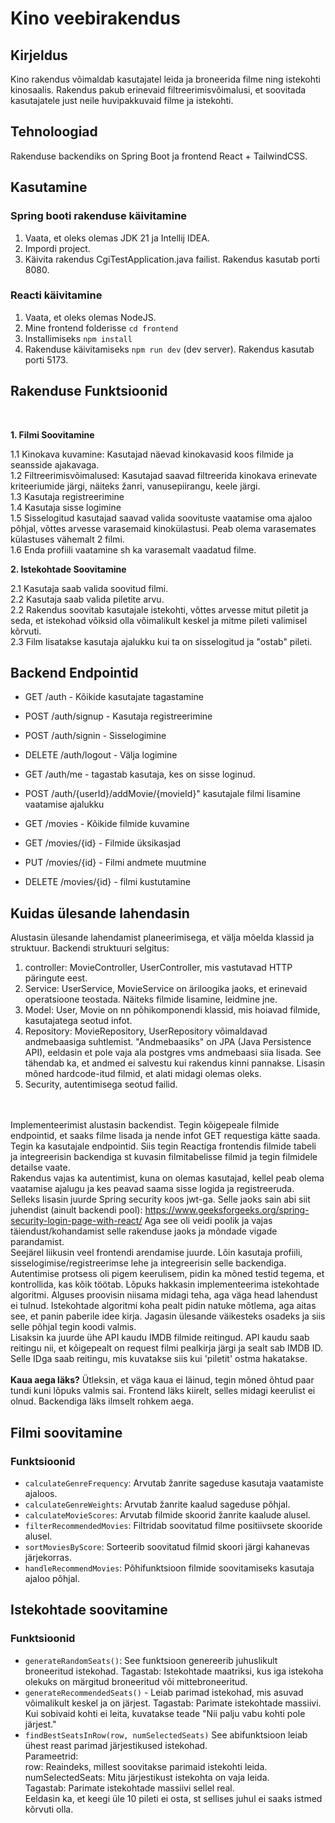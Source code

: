 # Kino veebirakendus

## Kirjeldus
Kino rakendus võimaldab kasutajatel leida ja broneerida filme ning istekohti kinosaalis. Rakendus pakub erinevaid filtreerimisvõimalusi, et soovitada kasutajatele just neile huvipakkuvaid filme ja istekohti.

## Tehnoloogiad
Rakenduse backendiks on Spring Boot ja frontend React + TailwindCSS.

## Kasutamine
### Spring booti rakenduse käivitamine
1. Vaata, et oleks olemas JDK 21 ja Intellij IDEA.
2. Impordi project.
3. Käivita rakendus CgiTestApplication.java failist. Rakendus kasutab porti 8080.
### Reacti käivitamine
1. Vaata, et oleks olemas NodeJS.
2. Mine frontend folderisse `cd frontend`
3. Installimiseks `npm install`
4. Rakenduse käivitamiseks `npm run dev` (dev server). Rakendus kasutab porti 5173.
## Rakenduse Funktsioonid 
<br>

**1. Filmi Soovitamine** <br>

1.1 Kinokava kuvamine: Kasutajad näevad kinokavasid koos filmide ja seansside ajakavaga. <br>
1.2 Filtreerimisvõimalused: Kasutajad saavad filtreerida kinokava erinevate kriteeriumide järgi, näiteks žanri, vanusepiirangu, keele järgi. <br>
1.3 Kasutaja registreerimine <br>
1.4 Kasutaja sisse logimine <br>
1.5 Sisselogitud kasutajad saavad valida soovituste vaatamise oma ajaloo põhjal, võttes arvesse varasemaid kinokülastusi. Peab olema varasemates külastuses vähemalt 2 filmi. <br>
1.6 Enda profiili vaatamine sh ka varasemalt vaadatud filme. <br>

**2. Istekohtade Soovitamine** <br>

2.1 Kasutaja saab valida soovitud filmi. <br>
2.2 Kasutaja saab valida piletite arvu. <br>
2.2 Rakendus soovitab kasutajale istekohti, võttes arvesse mitut piletit ja seda, et istekohad võiksid olla võimalikult keskel ja mitme pileti valimisel kõrvuti. <br>
2.3 Film lisatakse kasutaja ajalukku kui ta on sisselogitud ja "ostab" pileti. <br>


## Backend Endpointid
* GET /auth - Kõikide kasutajate tagastamine
* POST /auth/signup - Kasutaja registreerimine
* POST /auth/signin - Sisselogimine
* DELETE /auth/logout - Välja logimine
* GET /auth/me - tagastab kasutaja, kes on sisse loginud.
* POST /auth/{userId}/addMovie/{movieId}" kasutajale filmi lisamine vaatamise ajalukku


* GET /movies - Kõikide filmide kuvamine
* GET /movies/{id} - Filmide üksikasjad
* PUT /movies/{id} - Filmi andmete muutmine
* DELETE /movies/{id} - filmi kustutamine


## Kuidas ülesande lahendasin

Alustasin ülesande lahendamist planeerimisega, et välja mõelda klassid ja struktuur.
Backendi struktuuri selgitus: 
1. controller: MovieController, UserController, mis vastutavad HTTP päringute eest.
2. Service: UserService, MovieService on äriloogika jaoks, et erinevaid operatsioone teostada. Näiteks filmide lisamine, leidmine jne.
3. Model: User, Movie on nn põhikomponendi klassid, mis hoiavad filmide, kasutajatega seotud infot.
4. Repository: MovieRepository, UserRepository võimaldavad andmebaasiga suhtlemist. "Andmebaasiks" on JPA (Java Persistence API), eeldasin et pole vaja ala postgres vms andmebaasi siia lisada. See tähendab ka, et andmed ei salvestu kui rakendus kinni pannakse. Lisasin mõned hardcode-itud filmid, et alati midagi olemas oleks.
5. Security, autentimisega seotud failid.

<br><br>
Implementeerimist alustasin backendist. Tegin kõigepeale filmide endpointid, et saaks filme lisada ja nende infot GET requestiga kätte saada. Tegin ka kasutajale endpointid. Siis tegin Reactiga frontendis filmide tabeli ja integreerisin backendiga st kuvasin filmitabelisse filmid ja tegin filmidele detailse vaate. <br>
Rakendus vajas ka autentimist, kuna on olemas kasutajad, kellel peab olema vaatamise ajalugu ja kes peavad saama sisse logida ja registreeruda. Selleks lisasin juurde Spring security koos jwt-ga. Selle jaoks sain abi siit juhendist (ainult backendi pool): https://www.geeksforgeeks.org/spring-security-login-page-with-react/ Aga see oli veidi poolik ja vajas täiendust/kohandamist selle rakenduse jaoks ja mõndade vigade parandamist.  <br>
Seejärel liikusin veel frontendi arendamise juurde. Lõin kasutaja profiili, sisselogimise/registreerimse lehe ja integreerisin selle backendiga. Autentimise protsess oli pigem keerulisem, pidin ka mõned testid tegema, et kontrollida, kas kõik töötab. 
Lõpuks hakkasin implementeerima istekohtade algoritmi. Alguses proovisin niisama midagi teha, aga väga head lahendust ei tulnud. Istekohtade algoritmi koha pealt pidin natuke mõtlema, aga aitas see, et panin paberile idee kirja. Jagasin ülesande väikesteks osadeks ja siis selle põhjal tegin koodi valmis. <br>
Lisaksin ka juurde ühe API kaudu IMDB filmide reitingud. API kaudu saab reitingu nii, et kõigepealt on request filmi pealkirja järgi ja sealt sab IMDB ID. Selle IDga saab reitingu, mis kuvatakse siis kui 'piletit' ostma hakatakse. 
<br><br>
**Kaua aega läks?** Ütleksin, et väga kaua ei läinud, tegin mõned õhtud paar tundi kuni lõpuks valmis sai. Frontend läks kiirelt, selles midagi keerulist ei olnud. Backendiga läks ilmselt rohkem aega.

## Filmi soovitamine
### Funktsioonid
- `calculateGenreFrequency`: Arvutab žanrite sageduse kasutaja vaatamiste ajaloos. <br>
- `calculateGenreWeights`: Arvutab žanrite kaalud sageduse põhjal. <br>
- `calculateMovieScores`: Arvutab filmide skoorid žanrite kaalude alusel. <br>
- `filterRecommendedMovies`: Filtridab soovitatud filme positiivsete skooride alusel. <br>
- `sortMoviesByScore`: Sorteerib soovitatud filmid skoori järgi kahanevas järjekorras. <br>
- `handleRecommendMovies`: Põhifunktsioon filmide soovitamiseks kasutaja ajaloo põhjal. <br>
## Istekohtade soovitamine
### Funktsioonid
- `generateRandomSeats()`: See funktsioon genereerib juhuslikult broneeritud istekohad. Tagastab: Istekohtade maatriksi, kus iga istekoha olekuks on märgitud broneeritud või mittebroneeritud. <br>
- `generateRecommendedSeats()` -  Leiab parimad istekohad, mis asuvad võimalikult keskel ja on järjest. Tagastab: Parimate istekohtade massiivi. <br>
Kui sobivaid kohti ei leita, kuvatakse teade "Nii palju vabu kohti pole järjest." <br>
- `findBestSeatsInRow(row, numSelectedSeats)` See abifunktsioon leiab ühest reast parimad järjestikused istekohad. <br>
Parameetrid: <br>
row: Reaindeks, millest soovitakse parimaid istekohti leida. <br>
numSelectedSeats: Mitu järjestikust istekohta on vaja leida. <br>
Tagastab: Parimate istekohtade massiivi sellel real. <br>
Eeldasin ka, et keegi üle 10 pileti ei osta, st sellises juhul ei saaks istmed kõrvuti olla. 


